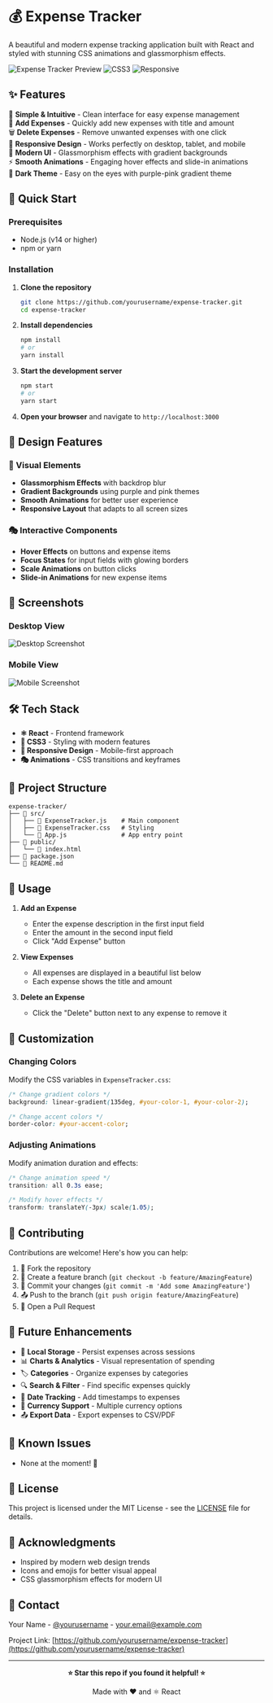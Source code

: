 # 💰 Expense Tracker

A beautiful and modern expense tracking application built with React and styled with stunning CSS animations and glassmorphism effects.

![Expense Tracker Preview](https://img.shields.io/badge/React-18.0+-blue?style=for-the-badge&logo=react)
![CSS3](https://img.shields.io/badge/CSS3-Modern-pink?style=for-the-badge&logo=css3)
![Responsive](https://img.shields.io/badge/Design-Responsive-green?style=for-the-badge)

## ✨ Features

🎯 **Simple & Intuitive** - Clean interface for easy expense management  
💸 **Add Expenses** - Quickly add new expenses with title and amount  
🗑️ **Delete Expenses** - Remove unwanted expenses with one click  
📱 **Responsive Design** - Works perfectly on desktop, tablet, and mobile  
🎨 **Modern UI** - Glassmorphism effects with gradient backgrounds  
⚡ **Smooth Animations** - Engaging hover effects and slide-in animations  
💜 **Dark Theme** - Easy on the eyes with purple-pink gradient theme  

## 🚀 Quick Start

### Prerequisites
- Node.js (v14 or higher)
- npm or yarn

### Installation

1. **Clone the repository**
   ```bash
   git clone https://github.com/yourusername/expense-tracker.git
   cd expense-tracker
   ```

2. **Install dependencies**
   ```bash
   npm install
   # or
   yarn install
   ```

3. **Start the development server**
   ```bash
   npm start
   # or
   yarn start
   ```

4. **Open your browser** and navigate to `http://localhost:3000`

## 🎨 Design Features

### 🌈 Visual Elements
- **Glassmorphism Effects** with backdrop blur
- **Gradient Backgrounds** using purple and pink themes
- **Smooth Animations** for better user experience
- **Responsive Layout** that adapts to all screen sizes

### 🎭 Interactive Components
- **Hover Effects** on buttons and expense items
- **Focus States** for input fields with glowing borders
- **Scale Animations** on button clicks
- **Slide-in Animations** for new expense items

## 📱 Screenshots

### Desktop View
![Desktop Screenshot](https://via.placeholder.com/800x600/8b5cf6/ffffff?text=Desktop+View)

### Mobile View
![Mobile Screenshot](https://via.placeholder.com/400x800/ec4899/ffffff?text=Mobile+View)

## 🛠️ Tech Stack

- **⚛️ React** - Frontend framework
- **🎨 CSS3** - Styling with modern features
- **📱 Responsive Design** - Mobile-first approach
- **🎭 Animations** - CSS transitions and keyframes

## 📂 Project Structure

```
expense-tracker/
├── 📁 src/
│   ├── 📄 ExpenseTracker.js    # Main component
│   ├── 🎨 ExpenseTracker.css   # Styling
│   └── 📄 App.js               # App entry point
├── 📁 public/
│   └── 📄 index.html
├── 📄 package.json
└── 📖 README.md
```

## 🎯 Usage

1. **Add an Expense**
   - Enter the expense description in the first input field
   - Enter the amount in the second input field
   - Click "Add Expense" button

2. **View Expenses**
   - All expenses are displayed in a beautiful list below
   - Each expense shows the title and amount

3. **Delete an Expense**
   - Click the "Delete" button next to any expense to remove it

## 🎨 Customization

### Changing Colors
Modify the CSS variables in `ExpenseTracker.css`:

```css
/* Change gradient colors */
background: linear-gradient(135deg, #your-color-1, #your-color-2);

/* Change accent colors */
border-color: #your-accent-color;
```

### Adjusting Animations
Modify animation duration and effects:

```css
/* Change animation speed */
transition: all 0.3s ease;

/* Modify hover effects */
transform: translateY(-3px) scale(1.05);
```

## 🌟 Contributing

Contributions are welcome! Here's how you can help:

1. 🍴 Fork the repository
2. 🌿 Create a feature branch (`git checkout -b feature/AmazingFeature`)
3. 💾 Commit your changes (`git commit -m 'Add some AmazingFeature'`)
4. 📤 Push to the branch (`git push origin feature/AmazingFeature`)
5. 🔄 Open a Pull Request

## 📝 Future Enhancements

- 💾 **Local Storage** - Persist expenses across sessions
- 📊 **Charts & Analytics** - Visual representation of spending
- 🏷️ **Categories** - Organize expenses by categories
- 🔍 **Search & Filter** - Find specific expenses quickly
- 📅 **Date Tracking** - Add timestamps to expenses
- 💱 **Currency Support** - Multiple currency options
- 📤 **Export Data** - Export expenses to CSV/PDF

## 🐛 Known Issues

- None at the moment! 🎉

## 📄 License

This project is licensed under the MIT License - see the [LICENSE](LICENSE) file for details.

## 🙏 Acknowledgments

- Inspired by modern web design trends
- Icons and emojis for better visual appeal
- CSS glassmorphism effects for modern UI

## 📧 Contact

Your Name - [@yourusername](https://twitter.com/yourusername) - your.email@example.com

Project Link: [https://github.com/yourusername/expense-tracker](https://github.com/yourusername/expense-tracker)

---

<div align="center">

**⭐ Star this repo if you found it helpful! ⭐**

Made with ❤️ and ⚛️ React

</div>
